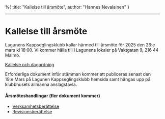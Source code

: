%{
title: "Kallelse till årsmöte",
author: "Hannes Nevalainen"
}

---

# Kallelse till årsmöte

Lagunens Kappseglingsklubb kallar härmed till årsmöte för 2025 den 26:e mars kl 18:00.
Vi kommer hålla till i Lagunens lokaler på Vaktgatan 9, 216 44 Malmö.

[Kallelse och dagordning](https://lkk-files.fly.storage.tigris.dev/Kallelse-LKK-%C3%85rsst%C3%A4mma-2025.pdf)

Erforderliga dokument inför stämman kommer att publiceras senast den 19:e Mars på Lagunen
Kappseglingsklubb hemsida samt hängas upp på klubbhusets allmänna anslagstavla.

#### Årsmöteshandlingar (fler dokument kommer)

- [Verksamhetsberättelse](https://drive.google.com/file/d/13dw5T8vXKgfM8oNH1Oxjxj7zZjBRmrIN/view?usp=share_link)
- [Revisionsberättelse](https://drive.google.com/file/d/1QtSDdyfdGvtS4Gf4AK2uRir5GtCUXx_w/view?usp=sharing)
